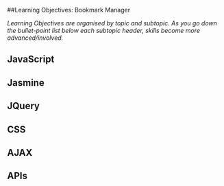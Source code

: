 ##Learning Objectives: Bookmark Manager

*Learning Objectives are organised by topic and subtopic. As you go down the bullet-point list below each subtopic header, skills become more advanced/involved.*

## JavaScript

## Jasmine

## JQuery

## CSS

## AJAX

## APIs
